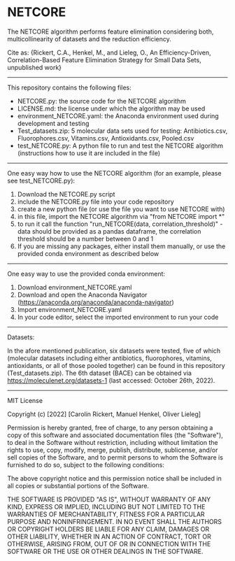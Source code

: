 # NETCORE
The NETCORE algorithm performs feature elimination considering both, multicollinearity of datasets and the reduction efficiency.

Cite as: {Rickert, C.A., Henkel, M., and Lieleg, O., An Efficiency-Driven, Correlation-Based Feature Elimination Strategy for Small Data Sets, unpublished work}

_______________________________________________________________________________

This repository contains the following files:

- NETCORE.py:                   the source code for the NETCORE algorithm
- LICENSE.md:                   the license under which the algorithm may be used
- environment_NETCORE.yaml:     the Anaconda environment used during development and testing
- Test_datasets.zip:            5 molecular data sets used for testing: Antibiotics.csv, Fluorophores.csv, Vitamins.csv, Antioxidants.csv, Pooled.csv
- test_NETCORE.py:              A python file to run and test the NETCORE algorithm (instructions how to use it are included in the file)

_______________________________________________________________________________

One easy way how to use the NETCORE algorithm (for an example, please see test_NETCORE.py):

1. Download the NETCORE.py script
2. include the NETCORE.py file into your code repository
3. create a new python file (or use the file you want to use NETCORE with)
4. in this file, import the NETCORE algorithm via "from NETCORE import *"
5. to run it call the function "run_NETCORE(data, correlation_threshold)" - data should be provided as a pandas dataframe, the correlation threshold should be a number between 0 and 1
6. If you are missing any packages, either install them manually, or use the provided conda environment as described below

_______________________________________________________________________________

One easy way to use the provided conda environment:

1. Download environment_NETCORE.yaml
2. Download and open the Anaconda Navigator (https://anaconda.org/anaconda/anaconda-navigator)
3. Import environment_NETCORE.yaml
4. In your code editor, select the imported environment to run your code

_______________________________________________________________________________

Datasets:

In the afore mentioned publication, six datasets were tested, five of which (molecular datasets including either antibiotics, fluorophores, vitamins, antioxidants, or all of those pooled together) can be found in this repository (Test_datasets.zip). The 6th dataset (BACE) can be obtained via https://moleculenet.org/datasets-1 (last accessed: October 26th, 2022).

_______________________________________________________________________________
MIT License

Copyright (c) [2022] [Carolin Rickert, Manuel Henkel, Oliver Lieleg]

Permission is hereby granted, free of charge, to any person obtaining a copy
of this software and associated documentation files (the "Software"), to deal
in the Software without restriction, including without limitation the rights
to use, copy, modify, merge, publish, distribute, sublicense, and/or sell
copies of the Software, and to permit persons to whom the Software is
furnished to do so, subject to the following conditions:

The above copyright notice and this permission notice shall be included in all
copies or substantial portions of the Software.

THE SOFTWARE IS PROVIDED "AS IS", WITHOUT WARRANTY OF ANY KIND, EXPRESS OR
IMPLIED, INCLUDING BUT NOT LIMITED TO THE WARRANTIES OF MERCHANTABILITY,
FITNESS FOR A PARTICULAR PURPOSE AND NONINFRINGEMENT. IN NO EVENT SHALL THE
AUTHORS OR COPYRIGHT HOLDERS BE LIABLE FOR ANY CLAIM, DAMAGES OR OTHER
LIABILITY, WHETHER IN AN ACTION OF CONTRACT, TORT OR OTHERWISE, ARISING FROM,
OUT OF OR IN CONNECTION WITH THE SOFTWARE OR THE USE OR OTHER DEALINGS IN THE
SOFTWARE.
